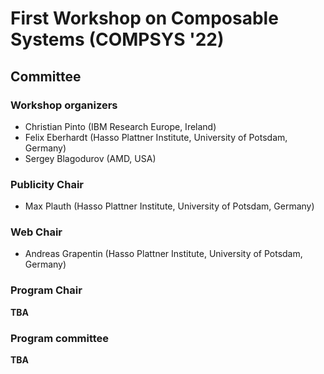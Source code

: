 # First Workshop on Composable Systems (COMPSYS '22)

## Committee

### Workshop organizers

- Christian Pinto (IBM Research Europe, Ireland)
- Felix Eberhardt (Hasso Plattner Institute, University of Potsdam, Germany)
- Sergey Blagodurov (AMD, USA)

### Publicity Chair
- Max Plauth (Hasso Plattner Institute, University of Potsdam, Germany)

### Web Chair
- Andreas Grapentin (Hasso Plattner Institute, University of Potsdam, Germany)

### Program Chair

**TBA**

### Program committee

**TBA**
